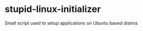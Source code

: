 stupid-linux-initializer
========================

Small script used to setup applications on Ubuntu based distros 
